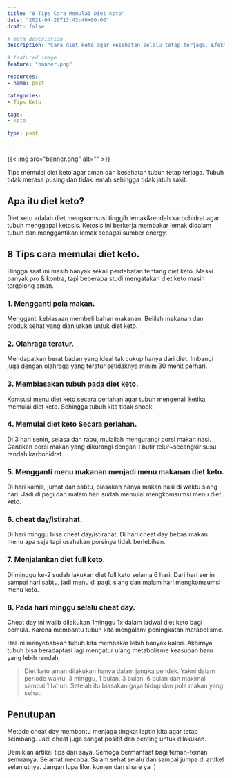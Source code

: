 ```yaml
---
title: "8 Tips Cara Memulai Diet Keto"
date: "2021-04-26T13:43:40+00:00"
draft: false

# meta description
description: "Cara diet keto agar kesehatan selalu tetap terjaga. Efektif menggapai penurunan berat badan yang ideal."

# featured image
feature: "banner.png"

resources:
- name: post

categories:
- Tips Keto

tags:
- keto

type: post

---
```

{{< img src="banner.png" alt="" >}}

Tips memulai diet keto agar aman dan kesehatan tubuh tetap terjaga. Tubuh tidak merasa pusing dan tidak lemah sehingga tidak jatuh sakit.

## Apa itu diet keto?
Diet keto adalah diet mengkomsusi tinggih lemak&rendah karbohidrat agar tubuh menggapai ketosis. Ketosis ini berkerja membakar lemak didalam tubuh dan menggantikan lemak sebagai sumber energy.

## 8 Tips cara memulai diet keto.

Hingga saat ini masih banyak sekali perdebatan tentang diet keto. Meski banyak pro & kontra, tapi beberapa studi mengatakan diet keto masih tergolong aman.

### 1. Mengganti pola makan.

Mengganti kebiasaan membeli bahan makanan. Belilah makanan dan produk sehat yang dianjurkan untuk diet keto.

### 2. Olahraga teratur.

Mendapatkan berat badan yang ideal tak cukup hanya dari diet. Imbangi juga dengan olahraga yang teratur setidaknya minim 30 menit perhari.

### 3. Membiasakan tubuh pada diet keto.

Komsusi menu diet keto secara perlahan agar tubuh mengenali ketika memulai diet keto. Sehingga tubuh kita tidak shock.

### 4. Memulai diet keto Secara perlahan.

Di 3 hari senin, selasa dan rabu, mulailah mengurangi porsi makan nasi. Gantikan porsi makan yang dikurangi dengan 1 butir telur+secangkir susu rendah karbohidrat.

### 5. Mengganti menu makanan menjadi menu makanan diet keto.

Di hari kamis, jumat dan sabtu, biasakan hanya makan nasi di waktu siang hari. Jadi di pagi dan malam hari sudah memulai mengkomsumsi menu diet keto.

### 6. cheat day/istirahat.

Di hari minggu bisa cheat day/istirahat. Di hari cheat day bebas makan menu apa saja tapi usahakan porsinya tidak berlebihan.

### 7. Menjalankan diet full keto.

Di minggu ke-2 sudah lakukan diet full keto selama 6 hari. Dari hari senin sampai hari sabtu, jadi menu di pagi, siang dan malam hari mengkomsumsi menu keto.

### 8. Pada hari minggu selalu cheat day.

Cheat day ini wajib dilakukan 1minggu 1x dalam jadwal diet keto bagi pemula. Karena membantu tubuh kita mengalami peningkatan metabolisme.

Hal ini menyebabkan tubuh kita membakar lebih banyak kalori. Akhirnya tubuh bisa beradaptasi lagi mengatur ulang metabolisme keasupan baru yang lebih rendah.

> Diet keto aman dilakukan hanya dalam jangka pendek. Yakni dalam periode waktu: 3 minggu, 1 bulan, 3 bulan, 6 bulan dan maximal sampai 1 tahun. Setelah itu biasakan gaya hidup dan pola makan yang sehat.


## Penutupan

Metode cheat day membantu menjaga tingkat leptin kita agar tetap seimbang. Jadi cheat juga sangat positif dan penting untuk dilakukan.

Demikian artikel tips dari saya. Semoga bermanfaat bagi teman-teman semuanya. Selamat mecoba. Salam sehat selalu dan sampai jumpa di artikel selanjutnya. Jangan lupa like, komen dan share ya :)